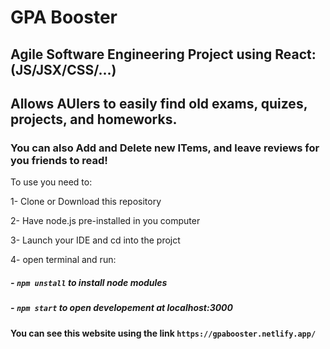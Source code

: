 # GPA Booster

## Agile Software Engineering Project using React: (JS/JSX/CSS/...)

## Allows AUIers to easily find old exams, quizes, projects, and homeworks.

### You can also Add and Delete new ITems, and leave reviews for you friends to read!

To use you need to:

1- Clone or Download this repository

2- Have node.js pre-installed in you computer

3- Launch your IDE and cd into the projct

4- open terminal and run:

##### - `npm unstall` to install node modules

##### - `npm start` to open developement at localhost:3000

#### You can see this website using the link `https://gpabooster.netlify.app/`
